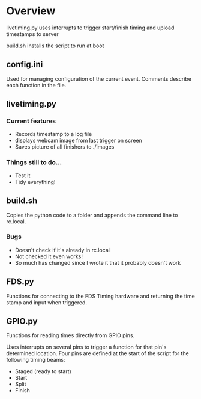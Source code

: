# Overview
livetiming.py uses interrupts to trigger start/finish timing and upload timestamps to server

build.sh installs the script to run at boot

## config.ini
Used for managing configuration of the current event.  Comments describe each function in the file.

## livetiming.py

### Current features
* Records timestamp to a log file
* displays webcam image from last trigger on screen
* Saves picture of all finishers to ./images

### Things still to do...
* Test it
* Tidy everything!

## build.sh
Copies the python code to a folder and appends the command line to rc.local.

### Bugs
* Doesn't check if it's already in rc.local
* Not checked it even works!
* So much has changed since I wrote it that it probably doesn't work

## FDS.py
Functions for connecting to the FDS Timing hardware and returning the time stamp and input when triggered.

## GPIO.py
Functions for reading times directly from GPIO pins.

Uses interrupts on several pins to trigger a function for that pin's determined location.  Four pins are defined at the start of the script for the following timing beams:

* Staged (ready to start)
* Start
* Split
* Finish
